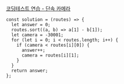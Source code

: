 [코딩테스트 연습 - 단속 카메라](https://school.programmers.co.kr/learn/courses/30/lessons/42884)

```tsx
const solution = (routes) => {
  let answer = 0;
  routes.sort((a, b) => a[1] - b[1]);
  let camera = -30001;
  for (let i = 0; i < routes.length; i++) {
    if (camera < routes[i][0]) {
      answer++;
      camera = routes[i][1];
    }
  }
  return answer;
};
```